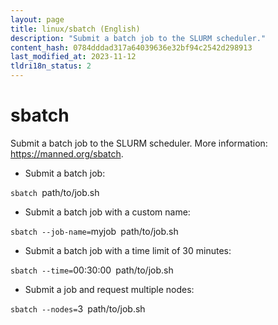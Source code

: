 ```yaml
---
layout: page
title: linux/sbatch (English)
description: "Submit a batch job to the SLURM scheduler."
content_hash: 0784dddad317a64039636e32bf94c2542d298913
last_modified_at: 2023-11-12
tldri18n_status: 2
---
```

# sbatch

Submit a batch job to the SLURM scheduler.
More information: <https://manned.org/sbatch>.

- Submit a batch job:

`sbatch `<span class="tldr-var badge badge-pill bg-dark-lm bg-white-dm text-white-lm text-dark-dm font-weight-bold">path/to/job.sh</span>

- Submit a batch job with a custom name:

`sbatch --job-name=`<span class="tldr-var badge badge-pill bg-dark-lm bg-white-dm text-white-lm text-dark-dm font-weight-bold">myjob</span>` `<span class="tldr-var badge badge-pill bg-dark-lm bg-white-dm text-white-lm text-dark-dm font-weight-bold">path/to/job.sh</span>

- Submit a batch job with a time limit of 30 minutes:

`sbatch --time=`<span class="tldr-var badge badge-pill bg-dark-lm bg-white-dm text-white-lm text-dark-dm font-weight-bold">00:30:00</span>` `<span class="tldr-var badge badge-pill bg-dark-lm bg-white-dm text-white-lm text-dark-dm font-weight-bold">path/to/job.sh</span>

- Submit a job and request multiple nodes:

`sbatch --nodes=`<span class="tldr-var badge badge-pill bg-dark-lm bg-white-dm text-white-lm text-dark-dm font-weight-bold">3</span>` `<span class="tldr-var badge badge-pill bg-dark-lm bg-white-dm text-white-lm text-dark-dm font-weight-bold">path/to/job.sh</span>
